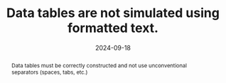 ---
N: '240'
Rubrique: Structure et code
title: Data tables are not simulated using formatted text.
abstract: Data tables must be correctly constructed and not use unconventional separators (spaces, tabs, etc.)
categories: ["Code and structure"]
agrege: O4240-E079
opquast: '4 240'
indiceebook: '79'
description: "Rule n° 079"
before: "078"
weight: "079"
after: "080"
actif: '1'
layout: rules
date: 2024-09-18
tags: ["display", "Accessibility"]
objectif: ["Allow users to access tables that can be used by technical aids.", "
Improve the accessibility of content to people with disabilities.", "
Improve the consideration of content by search engines and indexing tools"]
Meo: ["Systematically use the table element and associated elements (tr, td, th, caption... depending on the nature of the table) to mark up data tables."]
Controle: ["Check the source code of the epub HTML page"]
Source: ["Opquast"]
Referentiel: [""]
Steps: ["", ""]
---